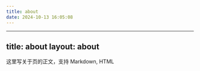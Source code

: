 ```yaml
---
title: about
date: 2024-10-13 16:05:08
---
```

---
title: about
layout: about
---

这里写关于页的正文，支持 Markdown, HTML
